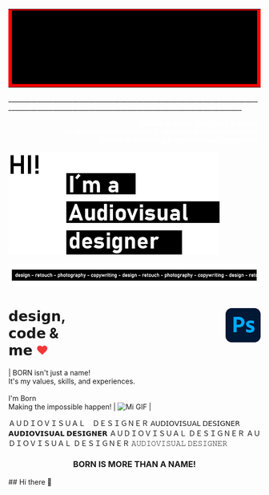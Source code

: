 <table>
  <tr>
    <td align="center" style="background-color:#FF0000;">
      <img src="https://github.com/marianelaalbrigi/recursos/blob/main/Comp%201.gif?raw=true" alt="Header GIF"/> 
    </td>
  </tr>
</table>
_______________________________________________________________________________________________________________________________________________________

<div>
  <p align="right" style="color:white; font-weight: bold;">𝘽𝙊𝙍𝙉 𝙞𝙨 𝙢𝙤𝙧𝙚 𝙩𝙝𝙖𝙣 𝙟𝙪𝙨𝙩 𝙖 𝙣𝙖𝙢𝙚.
    <br>𝙄𝙩 𝙧𝙚𝙥𝙧𝙚𝙨𝙚𝙣𝙩𝙨 𝙢𝙮 𝙫𝙖𝙡𝙪𝙚𝙨, 𝙖𝙗𝙞𝙡𝙞𝙩𝙞𝙚𝙨 𝙖𝙣𝙙 𝙚𝙭𝙥𝙚𝙧𝙞𝙚𝙣𝙘𝙚𝙨.
    <br>𝘽𝙊𝙍𝙉 𝙞𝙨 𝙩𝙝𝙞𝙣𝙠𝙞𝙣𝙜 𝙗𝙚𝙮𝙤𝙣𝙙 𝙬𝙝𝙖𝙩’𝙨 𝙥𝙤𝙨𝙨𝙞𝙗𝙡𝙚.
  </p>
</div>

![Mi Gif](https://github.com/marianelaalbrigi/recursos/blob/fca20177d2fcc7fa6c48ab457f6166519f329681/02.png)

![Mi Gif](https://github.com/marianelaalbrigi/recursos/blob/e110bfee5f96edce4e543af71d0dbc6ebec36866/03.gif)

<div>
  <img src="https://github.com/marianelaalbrigi/recursos/blob/86e7eea1f7131c3fa792337344703ac249989409/photoshop.png" alt=ps align="right"; width="70px"/> 
  <div align="left">
    <h1 align="left">𝗱𝗲𝘀𝗶𝗴𝗻,
      <br>𝗰𝗼𝗱𝗲 & 
      <br>𝗺𝗲
      <img src="https://github.com/marianelaalbrigi/recursos/blob/d4a8063c4bb5d89bba3b2ba9c9495bbf635520a1/04.gif" alt=hearth width="25px"/> 
    </h1>
  </div>
</div> 
  
    

 


| BORN isn't just a name! <br> It's my values, skills, and experiences. <br><br> I'm Born <br> Making the impossible happen! | ![Mi GIF](https://github.com/marianelaalbrigi/recursos/blob/86e7eea1f7131c3fa792337344703ac249989409/photoshop.png") |
  
 


    
  
    




ＡＵＤＩＯＶＩＳＵＡＬ ＤＥＳＩＧＮＥＲ
𝖠𝖴𝖣𝖨𝖮𝖵𝖨𝖲𝖴𝖠𝖫 𝖣𝖤𝖲𝖨𝖦𝖭𝖤𝖱
𝗔𝗨𝗗𝗜𝗢𝗩𝗜𝗦𝗨𝗔𝗟 𝗗𝗘𝗦𝗜𝗚𝗡𝗘𝗥
ＡＵＤＩＯＶＩＳＵＡＬ ＤＥＳＩＧＮＥＲ
ＡＵＤＩＯＶＩＳＵＡＬ ＤＥＳＩＧＮＥＲ
𝙰𝚄𝙳𝙸𝙾𝚅𝙸𝚂𝚄𝙰𝙻 𝙳𝙴𝚂𝙸𝙶𝙽𝙴𝚁

<h3 align="center">BORN IS MORE THAN A NAME!</h3>
## Hi there 👋
<!--
**marianelaalbrigi/marianelaalbrigi** is a ✨ _special_ ✨ repository because its `README.md` (this file) appears on your GitHub profile.

Here are some ideas to get you started:

- 🔭 I’m currently working on ...
- 🌱 I’m currently learning ...
- 👯 I’m looking to collaborate on ...
- 🤔 I’m looking for help with ...
- 💬 Ask me about ...
- 📫 How to reach me: ...
- 😄 Pronouns: ...
- ⚡ Fun fact: ...
-->


<div align="center">
  <img height="200" src="https://github.com/marianelaalbrigi/recursos/blob/main/Comp%201.gif?raw=true"  />
</div>

